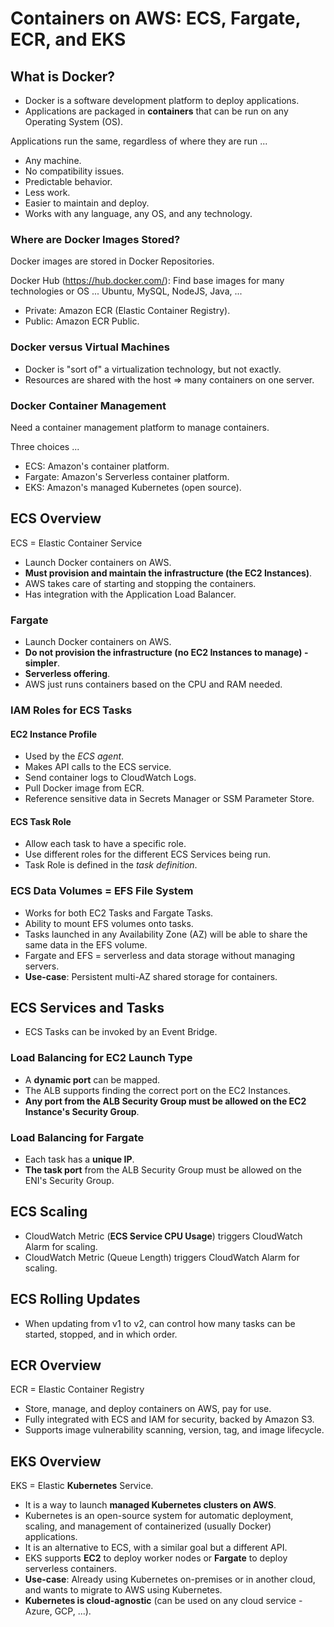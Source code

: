 # Containers on AWS: ECS, Fargate, ECR, and EKS

## What is Docker?

* Docker is a software development platform to deploy applications.
* Applications are packaged in **containers** that can be run on any Operating System (OS).

Applications run the same, regardless of where they are run ...

* Any machine.
* No compatibility issues.
* Predictable behavior.
* Less work.
* Easier to maintain and deploy.
* Works with any language, any OS, and any technology.

### Where are Docker Images Stored?

Docker images are stored in Docker Repositories.

Docker Hub (https://hub.docker.com/): Find base images for many technologies or OS ... Ubuntu, MySQL, NodeJS, Java, ...

* Private: Amazon ECR (Elastic Container Registry).
* Public: Amazon ECR Public.

### Docker versus Virtual Machines

* Docker is "sort of" a virtualization technology, but not exactly.
* Resources are shared with the host => many containers on one server.

### Docker Container Management

Need a container management platform to manage containers.

Three choices ...

* ECS: Amazon's container platform.
* Fargate: Amazon's Serverless container platform.
* EKS: Amazon's managed Kubernetes (open source).

## ECS Overview

ECS = Elastic Container Service

* Launch Docker containers on AWS.
* **Must provision and maintain the infrastructure (the EC2 Instances)**.
* AWS takes care of starting and stopping the containers.
* Has integration with the Application Load Balancer.

### Fargate

* Launch Docker containers on AWS.
* **Do not provision the infrastructure (no EC2 Instances to manage) - simpler**.
* **Serverless offering**.
* AWS just runs containers based on the CPU and RAM needed.

### IAM Roles for ECS Tasks

#### EC2 Instance Profile

* Used by the *ECS agent*.
* Makes API calls to the ECS service.
* Send container logs to CloudWatch Logs.
* Pull Docker image from ECR.
* Reference sensitive data in Secrets Manager or SSM Parameter Store.

#### ECS Task Role

* Allow each task to have a specific role.
* Use different roles for the different ECS Services being run.
* Task Role is defined in the *task definition*.

### ECS Data Volumes = EFS File System

* Works for both EC2 Tasks and Fargate Tasks.
* Ability to mount EFS volumes onto tasks.
* Tasks launched in any Availability Zone (AZ) will be able to share the same data in the EFS volume.
* Fargate and EFS = serverless and data storage without managing servers.
* **Use-case**: Persistent multi-AZ shared storage for containers.

## ECS Services and Tasks

* ECS Tasks can be invoked by an Event Bridge.

### Load Balancing for EC2 Launch Type

* A **dynamic port** can be mapped.
* The ALB supports finding the correct port on the EC2 Instances.
* **Any port from the ALB Security Group must be allowed on the EC2 Instance's Security Group**.

### Load Balancing for Fargate

* Each task has a **unique IP**.
* **The task port** from the ALB Security Group must be allowed on the ENI's Security Group.

## ECS Scaling

* CloudWatch Metric (**ECS Service CPU Usage**) triggers CloudWatch Alarm for scaling.
* CloudWatch Metric (Queue Length) triggers CloudWatch Alarm for scaling.

## ECS Rolling Updates

* When updating from v1 to v2, can control how many tasks can be started, stopped, and in which order.

## ECR Overview

ECR = Elastic Container Registry

* Store, manage, and deploy containers on AWS, pay for use.
* Fully integrated with ECS and IAM for security, backed by Amazon S3.
* Supports image vulnerability scanning, version, tag, and image lifecycle.

## EKS Overview

EKS = Elastic **Kubernetes** Service.

* It is a way to launch **managed Kubernetes clusters on AWS**.
* Kubernetes is an open-source system for automatic deployment, scaling, and management of containerized (usually Docker) applications.
* It is an alternative to ECS, with a similar goal but a different API.
* EKS supports **EC2** to deploy worker nodes or **Fargate** to deploy serverless containers.
* **Use-case**: Already using Kubernetes on-premises or in another cloud, and wants to migrate to AWS using Kubernetes.
* **Kubernetes is cloud-agnostic** (can be used on any cloud service - Azure, GCP, ...).
